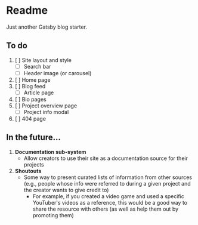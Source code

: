 # Readme

Just another Gatsby blog starter.

## To do
1. [ ] Site layout and style
    * [ ] Search bar
    * [ ] Header image (or carousel)
2. [ ] Home page
3. [ ] Blog feed
   * [ ] Article page
4. [ ] Bio pages
5. [ ] Project overview page
    * [ ] Project info modal
6. [ ] 404 page

## In the future...
1. **Documentation sub-system**
    * Allow creators to use their site as a documentation source for their projects
2. **Shoutouts**
    * Some way to present curated lists of information from other sources (e.g., people whose info were referred to during a given project and the creator wants to give credit to)
      * For example, if you created a video game and used a specific YouTuber's videos as a reference, this would be a good way to share the resource with others (as well as help them out by promoting them)